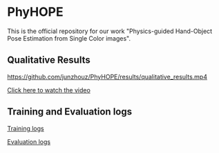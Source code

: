 # PhyHOPE

This is the official repository for our work "Physics-guided Hand-Object Pose Estimation from Single Color images".


## Qualitative Results

https://github.com/junzhouz/PhyHOPE/results/qualitative_results.mp4

[Click here to watch the video](https://github.com/junzhouz/PhyHOPE/results/qualitative_results.mp4)

## Training and Evaluation logs

[Training logs](https://github.com/junzhouz/PhyHOPE/results/training.log)

[Evaluation logs](https://github.com/junzhouz/PhyHOPE/results/testing.log)


